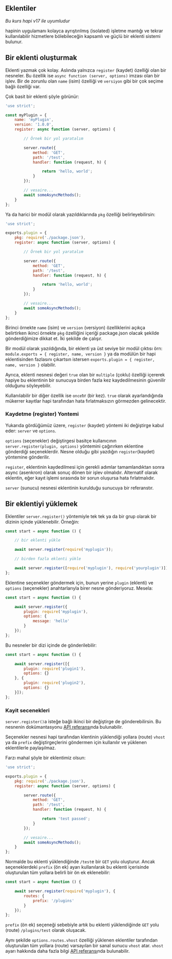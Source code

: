 ## Eklentiler

_Bu kurs hapi v17 ile uyumludur_

hapinin uygulamanı kolayca ayrıştırılmış (isolated) işletme mantığı ve tekrar kullanılabilir hizmetlere bölebileceğin kapsamlı ve güçlü bir eklenti sistemi bulunur.

## Bir eklenti oluşturmak

Eklenti yazmak çok kolay. Aslında yalnızca `register` (kaydet) özelliği olan bir nesneler. Bu özellik ise `async function (server, options)` imzası olan bir işlev. Bir de zorunlu olan `name` (isim) özelliği ve `versiyon` gibi bir çok seçime bağlı özelliği var.

Çok basit bir eklenti şöyle görünür:

```javascript
'use strict';

const myPlugin = {
    name: 'myPlugin',
    version: '1.0.0',
    register: async function (server, options) {

        // Örnek bir yol yaratalım

        server.route({
            method: 'GET',
            path: '/test',
            handler: function (request, h) {

                return 'hello, world';
            }
        });

        // vesaire...
        await someAsyncMethods();
    }
};
```

Ya da harici bir modül olarak yazıldıklarında `pkg` özelliği belirleyebilirsin:

```javascript
'use strict';

exports.plugin = {
    pkg: require('./package.json'),
    register: async function (server, options) {

        // Örnek bir yol yaratalım

        server.route({
            method: 'GET',
            path: '/test',
            handler: function (request, h) {

                return 'hello, world';
            }
        });

        // vesaire...
        await someAsyncMethods();
    }
};
```

Birinci örnekte `name` (isim) ve `version` (versiyon) özelliklerini açıkça belirtirken ikinci örnekte `pkg` özelliğini içeriği package.json olacak şekilde gönderdiğimize dikkat et. İki şekilde de çalışır.

Bir modül olarak yazıldığında, bir eklenti ya üst seviye bir modül çıktısı örn: `module.exports = { register, name, version }` ya da modülün bir hapi eklentisinden fazlasını çıkartsın istersen `exports.plugin = { register, name, version }` olabilir.

Ayrıca, eklenti nesnesi değeri `true` olan bir `multiple` (çoklu) özelliği içererek hapiye bu eklentinin bir sunucuya birden fazla kez kaydedilmesinin güvenilir olduğunu söyleyebilir.

Kullanılabilir bir diğer özellik ise `once`tır (bir kez). `true` olarak ayarlandığında mükerrer kayıtlar hapi tarafından hata fırlatmaksızın görmezden gelinecektir.


### Kaydetme (register) Yontemi

Yukarıda gördüğümüz üzere, `register` (kaydet) yöntemi iki değiştirge kabul eder: `server` ve `options`.

`options` (seçenekler) değiştirgesi basitçe kullanıcının `server.register(plugin, options)` yöntemini çağırırken eklentine gönderdiği seçeneklerdir. Nesne olduğu gibi yazdığın `register`(kaydet) yöntemine gönderilir.

`register`, eklentinin kaydedilmesi için gerekli adımlar tamamlandıktan sonra async (asenkron) olarak sonuç dönen bir işlev olmalıdır. Alternatif olarak eklentin, eğer kayıt işlemi sırasında bir sorun oluşursa hata fırlatmalıdır.

`server` (sunucu) nesnesi eklentinin kurulduğu sunucuya bir referanstır.

## Bir eklentiyi yüklemek

Eklentiler `server.register()` yöntemiyle tek tek ya da bir grup olarak bir dizinin içinde yüklenebilir. Örneğin:

```javascript
const start = async function () {

    // bir eklenti yükle

    await server.register(require('myplugin'));

    // birden fazla eklenti yükle

    await server.register([require('myplugin'), require('yourplugin')]);
};
```

Eklentine seçenekler göndermek için, bunun yerine `plugin` (eklenti) ve `options` (seçenekler) anahtarlarıyla birer nesne gönderiyoruz. Mesela:

```javascript
const start = async function () {

    await server.register({
        plugin: require('myplugin'),
        options: {
            message: 'hello'
        }
    });
};
```

Bu nesneler bir dizi içinde de gönderilebilir:

```javascript
const start = async function () {

    await server.register([{
        plugin: require('plugin1'),
        options: {}
    }, {
        plugin: require('plugin2'),
        options: {}
    }]);
};
```

### Kayit secenekleri

`server.register()`a isteğe bağlı ikinci bir değiştirge de gönderebilirsin. Bu nesnenin dokümantasyonu [API referansı](/api#-await-serverregisterplugins-options)nda bulunabilir.

Seçenekler nesnesi hapi tarafından klentinin yüklendiği yollara (route) `vhost` ya da `prefix` değiştirgeçlerini göndermen için kullanılır ve yüklenen eklentilerle paylaşılmaz.

Farzı mahal şöyle bir eklentimiz olsun:

```javascript
'use strict';

exports.plugin = {
    pkg: require('./package.json'),
    register: async function (server, options) {

        server.route({
            method: 'GET',
            path: '/test',
            handler: function (request, h) {

                return 'test passed';
            }
        });

        // vesaire...
        await someAsyncMethods();
    }
};
```

Normalde bu eklenti yüklendiğinde `/test`e bir `GET` yolu oluşturur. Ancak seçeneklerdeki `prefix` (ön ek) ayarı kullanılarak bu eklenti içerisinde oluşturulan tüm yollara belirli bir ön ek eklenebilir:

```javascript
const start = async function () {

    await server.register(require('myplugin'), {
        routes: {
            prefix: '/plugins'
        }
    });
};
```

`prefix` (ön ek) seçeneği sebebiyle artık bu eklenti yüklendiğinde `GET` yolu (route) `/plugins/test` olarak oluşacak.

Aynı şekilde `options.routes.vhost` özelliği yüklenen eklentiler tarafından oluşturulan tüm yollara (route) varsayılan bir sanal sunucu `vhost` atar. `vhost` ayarı hakkında daha fazla bilgi [API referansı](/api#-serverrouteroute)nda bulunabilir.
